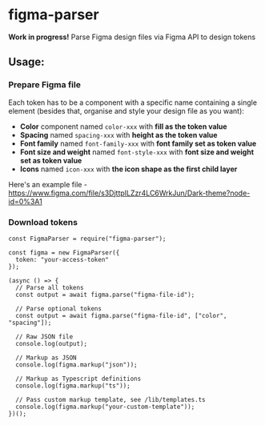 # figma-parser

**Work in progress!**
Parse Figma design files via Figma API to design tokens

## Usage:

### Prepare Figma file

Each token has to be a component with a specific name containing a single element (besides that, organise and style your design file as you want):

-   **Color** component named `color-xxx` with **fill as the token value**
-   **Spacing** named `spacing-xxx` with **height as the token value**
-   **Font family** named `font-family-xxx` with **font family set as token value**
-   **Font size and weight** named `font-style-xxx` with **font size and weight set as token value**
-   **Icons** named `icon-xxx` with **the icon shape as the first child layer**

Here's an example file - https://www.figma.com/file/s3DjttpILZzr4LC6WrkJun/Dark-theme?node-id=0%3A1

### Download tokens

```
const FigmaParser = require("figma-parser");

const figma = new FigmaParser({
  token: "your-access-token"
});

(async () => {
  // Parse all tokens
  const output = await figma.parse("figma-file-id");

  // Parse optional tokens
  const output = await figma.parse("figma-file-id", ["color", "spacing"]);

  // Raw JSON file
  console.log(output);

  // Markup as JSON
  console.log(figma.markup("json"));

  // Markup as Typescript definitions
  console.log(figma.markup("ts"));

  // Pass custom markup template, see /lib/templates.ts
  console.log(figma.markup("your-custom-template"));
})();

```
